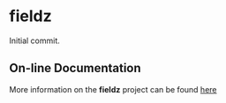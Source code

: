# fieldz

Initial commit.
## On-line Documentation

More information on the **fieldz** project can be found
[here](https://jddixon.github.io/fieldz)
